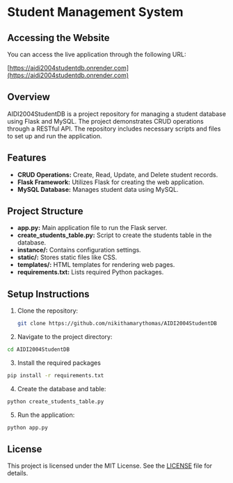 # Student Management System

## Accessing the Website
You can access the live application through the following URL:

[https://aidi2004studentdb.onrender.com](https://aidi2004studentdb.onrender.com)


## Overview
AIDI2004StudentDB is a project repository for managing a student database using Flask and MySQL. The project demonstrates CRUD operations through a RESTful API. The repository includes necessary scripts and files to set up and run the application.

## Features
- **CRUD Operations:** Create, Read, Update, and Delete student records.
- **Flask Framework:** Utilizes Flask for creating the web application.
- **MySQL Database:** Manages student data using MySQL.

## Project Structure
- **app.py:** Main application file to run the Flask server.
- **create_students_table.py:** Script to create the students table in the database.
- **instance/:** Contains configuration settings.
- **static/:** Stores static files like CSS.
- **templates/:** HTML templates for rendering web pages.
- **requirements.txt:** Lists required Python packages.

## Setup Instructions
1. Clone the repository:
   ```sh
   git clone https://github.com/nikithamarythomas/AIDI2004StudentDB
   ```
2. Navigate to the project directory:
```sh
cd AIDI2004StudentDB
```
3. Install the required packages
```sh
pip install -r requirements.txt
```
4. Create the database and table:
```sh
python create_students_table.py
```
5. Run the application:
```sh
python app.py
```
## License
This project is licensed under the MIT License. See the [LICENSE](LICENSE) file for details.




